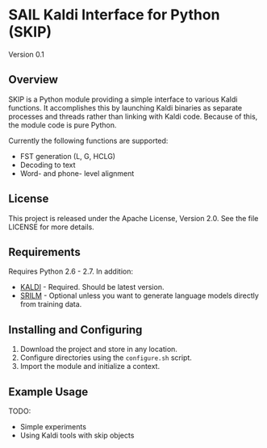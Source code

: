 SAIL Kaldi Interface for Python (SKIP)
====

Version 0.1


Overview
----
SKIP is a Python module providing a simple interface to various
Kaldi functions. It accomplishes this by launching Kaldi binaries
as separate processes and threads rather than linking with Kaldi
code. Because of this, the module code is pure Python.

Currently the following functions are supported:
* FST generation (L, G, HCLG)
* Decoding to text
* Word- and phone- level alignment



License
----
This project is released under the Apache License, Version 2.0.
See the file LICENSE for more details.



Requirements
----
Requires Python 2.6 - 2.7. In addition:

* [KALDI](http://kaldi.sourceforge.net/) - Required. Should be latest version.
* [SRILM](http://www.speech.sri.com/projects/srilm/) - Optional unless you want to generate language models directly from training data.



Installing and Configuring
----
1. Download the project and store in any location.
2. Configure directories using the `configure.sh` script.
3. Import the module and initialize a context.



Example Usage
----
TODO:
* Simple experiments
* Using Kaldi tools with skip objects

